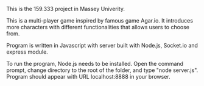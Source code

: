 This is the 159.333 project in Massey Univerity.

This is a multi-player game inspired by famous game Agar.io. It introduces more characters with different functionalities 
that allows users to choose from. 

Program is written in Javascript with server built with Node.js, Socket.io and express module.

To run the program, Node.js needs to be installed. Open the command prompt,
change directory to the root of the folder, and type "node server.js". Program should appear with URL
localhost:8888 in your browser.
